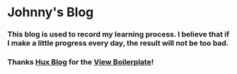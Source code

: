 # Johnny's Blog 

### This blog is used to record my learning process. I believe that if  I make a little progress every day, the result will not be too bad.
### Thanks [Hux Blog](https://github.com/Huxpro/huxpro.github.io) for the [View Boilerplate](http://huangxuan.me/huxblog-boilerplate/)!

